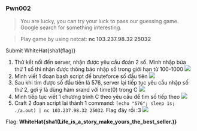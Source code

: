 ### Pwn002 ###
> You are lucky, you can try your luck to pass our guessing game.  Google search for something interesting.

> Play game by using netcat:  **nc 103.237.98.32 25032**

Submit WhiteHat{sha1(flag)}

1. Thử kết nối đến server, nhận được yêu cầu đoán 2 số. Mình nhập bừa thử 1 số thì nhận được thông báo nhập số trong giới hạn từ 100-1000
![](http://i.imgur.com/u2VfLiD.png)
2. Mình viết 1 đoạn bash script để bruteforce số đầu tiên
![](http://i.imgur.com/kmAOyUC.png)
3. Sau khi tìm được số đầu tiên là 576, server lại tiếp tục yêu cầu nhập số thứ 2, gợi ý là dùng hàm srand với time(0) trong C
![](http://i.imgur.com/OkaimdV.png)
4. Mình tiếp tục viết 1 chương trình C theo yêu cầu để tìm số tiếp theo
![](http://i.imgur.com/Obvm27b.png)
5. Craft 2 đoạn script lại thành 1 command: `(echo "576"; sleep 1s; ./a.out) | nc 103.237.98.32 25032`. Flag đây rồi :3
![](http://i.imgur.com/xvbiAuc.png)

Flag: **WhiteHat{sha1(Life_is_a_story_make_yours_the_best_seller.)}**
